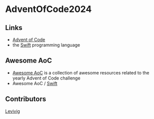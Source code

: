 # AdventOfCode2024

Links
-----

* [Advent of Code](https://adventofcode.com/)
* the [Swift](https://www.swift.org/) programming language

Awesome AoC
-----------

* [Awesome AoC](https://github.com/Bogdanp/awesome-advent-of-code) is a collection of
  awesome resources related to the yearly Advent of Code challenge
* Awesome AoC / [Swift](https://github.com/Bogdanp/awesome-advent-of-code#swift)

## Contributors

[Levivig](https://twitter.com/Levivig)
